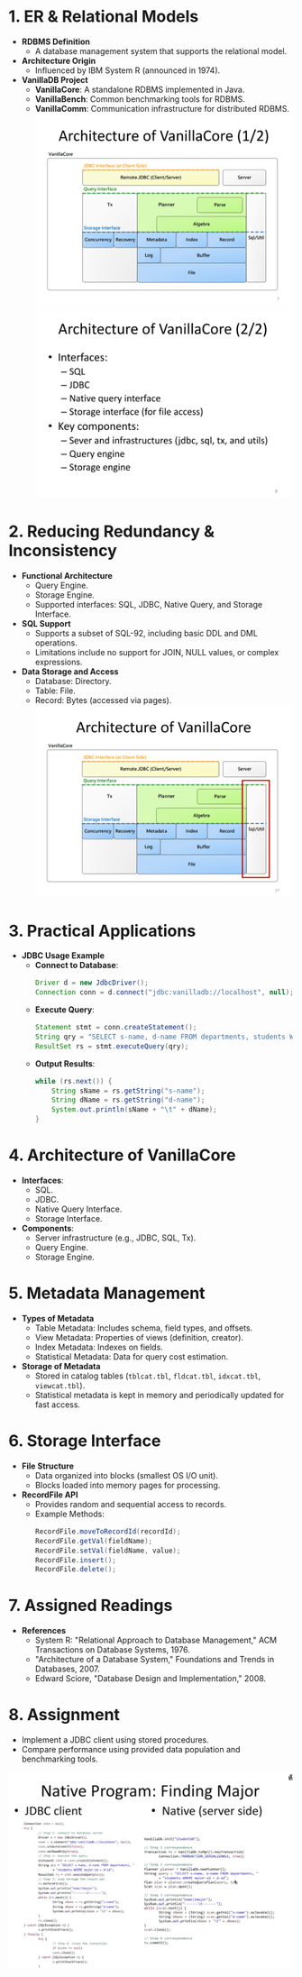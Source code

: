 # 1. ER & Relational Models
- **RDBMS Definition**
  - A database management system that supports the relational model.
- **Architecture Origin**
  - Influenced by IBM System R (announced in 1974).
- **VanillaDB Project**
  - **VanillaCore**: A standalone RDBMS implemented in Java.
  - **VanillaBench**: Common benchmarking tools for RDBMS.
  - **VanillaComm**: Communication infrastructure for distributed RDBMS.
![alt text](pic/3-1/3-1-1.png)
![alt text](pic/3-1/3-1-2.png)
# 2. Reducing Redundancy & Inconsistency
- **Functional Architecture**
  - Query Engine.
  - Storage Engine.
  - Supported interfaces: SQL, JDBC, Native Query, and Storage Interface.
- **SQL Support**
  - Supports a subset of SQL-92, including basic DDL and DML operations.
  - Limitations include no support for JOIN, NULL values, or complex expressions.
- **Data Storage and Access**
  - Database: Directory.
  - Table: File.
  - Record: Bytes (accessed via pages).
![alt text](pic/3-1/3-1-3.png)
# 3. Practical Applications
- **JDBC Usage Example**
  - **Connect to Database**:
    ```java
    Driver d = new JdbcDriver();
    Connection conn = d.connect("jdbc:vanilladb://localhost", null);
    ```
  - **Execute Query**:
    ```java
    Statement stmt = conn.createStatement();
    String qry = "SELECT s-name, d-name FROM departments, students WHERE major-id = d-id";
    ResultSet rs = stmt.executeQuery(qry);
    ```
  - **Output Results**:
    ```java
    while (rs.next()) {
        String sName = rs.getString("s-name");
        String dName = rs.getString("d-name");
        System.out.println(sName + "\t" + dName);
    }
    ```

# 4. Architecture of VanillaCore
- **Interfaces**:
  - SQL.
  - JDBC.
  - Native Query Interface.
  - Storage Interface.
- **Components**:
  - Server infrastructure (e.g., JDBC, SQL, Tx).
  - Query Engine.
  - Storage Engine.

# 5. Metadata Management
- **Types of Metadata**
  - Table Metadata: Includes schema, field types, and offsets.
  - View Metadata: Properties of views (definition, creator).
  - Index Metadata: Indexes on fields.
  - Statistical Metadata: Data for query cost estimation.
- **Storage of Metadata**
  - Stored in catalog tables (`tblcat.tbl`, `fldcat.tbl`, `idxcat.tbl`, `viewcat.tbl`).
  - Statistical metadata is kept in memory and periodically updated for fast access.

# 6. Storage Interface
- **File Structure**
  - Data organized into blocks (smallest OS I/O unit).
  - Blocks loaded into memory pages for processing.
- **RecordFile API**
  - Provides random and sequential access to records.
  - Example Methods:
    ```java
    RecordFile.moveToRecordId(recordId);
    RecordFile.getVal(fieldName);
    RecordFile.setVal(fieldName, value);
    RecordFile.insert();
    RecordFile.delete();
    ```

# 7. Assigned Readings
- **References**
  - System R: "Relational Approach to Database Management," ACM Transactions on Database Systems, 1976.
  - "Architecture of a Database System," Foundations and Trends in Databases, 2007.
  - Edward Sciore, "Database Design and Implementation," 2008.

# 8. Assignment
- Implement a JDBC client using stored procedures.
- Compare performance using provided data population and benchmarking tools.

![alt text](pic/3-1/3-1-4.png)